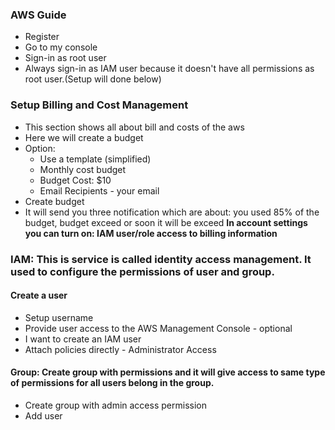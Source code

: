 ### AWS Guide
* Register
* Go to my console
* Sign-in as root user
* Always sign-in as IAM user because it doesn't have all permissions as root user.(Setup will done below)
 
### Setup Billing and Cost Management
* This section shows all about bill and costs of the aws
* Here we will create a budget
* Option:
  * Use a template (simplified)
  * Monthly cost budget
  * Budget Cost: $10
  * Email Recipients - your email
* Create budget
* It will send you three notification which are about: you used 85% of the budget, budget exceed or soon it will be exceed
**In account settings you can turn on: IAM user/role access to billing information**

### IAM: This is service is called identity access management. It used to configure the permissions of user and group.
#### Create a user
* Setup username
* Provide user access to the AWS Management Console - optional
* I want to create an IAM user
* Attach policies directly - Administrator Access

#### Group: Create group with permissions and it will give access to same type of permissions for all users belong in the group.
* Create group with admin access permission
* Add user

